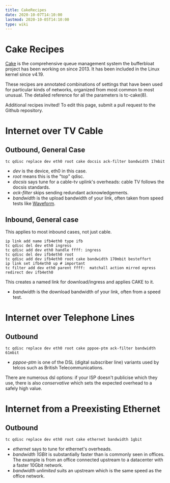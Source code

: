 ```yaml
---
title: CakeRecipes
date: 2020-10-07T14:10:00
lastmod: 2020-10-05T14:10:00
type: wiki
---
```

Cake Recipes
============
[Cake](Cake.md) is the comprehensive queue management system the bufferbloat
project has been working on since 2013. It has been included in the Linux kernel since v4.19.

These recipes are annotated combinations of settings that have 
been used for particular kinds of networks, organized from 
most common to most unusual. 
The detailed reference for all the parameters is tc-cake(8).

Additional recipes invited! To edit this page, submit a pull request to the Github repository.

Internet over TV Cable
===

Outbound, General Case 
---
```
tc qdisc replace dev eth0 root cake docsis ack-filter bandwidth 17mbit
```   
* _dev_ is the device, eth0 in this case.
* _root_ means this is the "top" qdisc.
* _docsis_ says tune for a cable-tv uplink's overheads: 
cable TV follows the docsis standards.
* _ack-filter_ skips sending redundant acknowledgements.
* _bandwidth_ is the upload bandwidth of your link, often
taken from speed tests like [Waveform](https://www.waveform.com/tools/bufferbloat).


Inbound, General case
---
This applies to most inbound cases, not just cable.
```
ip link add name ifb4eth0 type ifb
tc qdisc del dev eth0 ingress
tc qdisc add dev eth0 handle ffff: ingress
tc qdisc del dev ifb4eth0 root
tc qdisc add dev ifb4eth0 root cake bandwidth 170mbit besteffort
ip link set ifb4eth0 up # important 
tc filter add dev eth0 parent ffff:  matchall action mirred egress redirect dev ifb4eth0
```   
This creates a named link for download/ingress and applies 
CAKE to it. 

* _bandwidth_ is the download bandwidth of your link, often
from a speed test.



Internet over Telephone Lines
===

Outbound
---
```
tc qdisc replace dev eth0 root cake pppoe-ptm ack-filter bandwidth 61mbit
```  
* _pppoe-ptm_ is one of the DSL (digital subscriber line) variants
 used by telcos such as British Telecommunications.
     
 There are numerous dsl options: if your ISP doesn't publicise 
 which they use, there is also _conservative_ which sets 
 the expected overhead to a safely high value.
 
<!-- I rather expect to see a bunch of people contributing
cases for various telcos --> 


Internet from a Preexisting Ethernet
===

Outbound
---
```
tc qdisc replace dev eth0 root cake ethernet bandwidth 1gbit
```   
* _ethernet_ says to tune for ethernet's overheads.
* _bandwidth 1GBit_ is substantially faster than is commonly 
seen in offices. The example is from an office connected 
upstream to a datacenter with a faster 10Gbit network.
* _bandwidth unlimited_ suits an upstream which is the same 
speed as the office network.
<!-- the latter describes my office at work. Dave C-B -->
